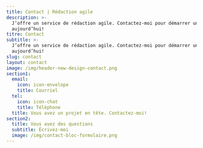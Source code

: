 ```yaml
---
title: Contact | Rédaction agile
description: >-
  J’offre un service de rédaction agile. Contactez-moi pour démarrer un projet
  aujourd’hui!
titre: Contact
subtitle: >-
  J’offre un service de rédaction agile. Contactez-moi pour démarrer un projet
  aujourd’hui!
slug: contact
layout: contact
image: /img/header-new-design-contact.png
section1:
  email:
    icon: icon-envelope
    title: Courriel
  tel:
    icon: icon-chat
    title: Téléphone
  title: Vous avez un projet en tête. Contactez-moi!
section2:
  title: Vous avez des questions
  subtitle: Écrivez-moi
  image: /img/contact-bloc-formulaire.png
---
```


